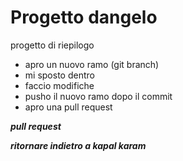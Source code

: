  # **Progetto dangelo**

 progetto di riepilogo 

+ apro un nuovo ramo (git branch)
+ mi sposto dentro
+ faccio modifiche 
+ pusho il nuovo ramo dopo il commit
+ apro una pull request

 ***pull request***
 
 ***ritornare indietro a kapal karam***


